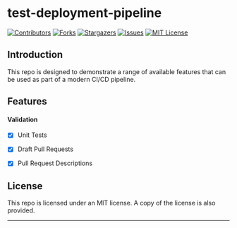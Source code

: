 # test-deployment-pipeline

[![Contributors][contributors-shield]][contributors-url]
[![Forks][forks-shield]][forks-url]
[![Stargazers][stars-shield]][stars-url]
[![Issues][issues-shield]][issues-url]
[![MIT License][license-shield]][license-url]

## Introduction

This repo is designed to demonstrate a range of available features that can be used as part of a modern CI/CD pipeline.

## Features

#### Validation

- [x] Unit Tests
- [x] Draft Pull Requests
- [x] Pull Request Descriptions


## License

This repo is licensed under an MIT license. A copy of the license is also provided.

---

[contributors-shield]: https://img.shields.io/github/contributors/jordandarlington-org/test-deployment-pipeline.svg?style=for-the-badge
[contributors-url]: https://github.com/jordandarlington-org
[forks-shield]: https://img.shields.io/github/forks/jordandarlington-org/test-deployment-pipeline.svg?style=for-the-badge
[forks-url]: https://github.com/jordandarlington-org/test-deployment-pipeline/network/members
[stars-shield]: https://img.shields.io/github/stars/jordandarlington-org/test-deployment-pipeline.svg?style=for-the-badge
[stars-url]: https://github.com/jordandarlington-org/test-deployment-pipeline/stargazers
[issues-shield]: https://img.shields.io/github/issues/jordandarlington-org/test-deployment-pipeline.svg?style=for-the-badge
[issues-url]: https://github.com/jordandarlington-org/test-deployment-pipeline/issues
[license-shield]: https://img.shields.io/github/license/jordandarlington-org/test-deployment-pipeline.svg?style=for-the-badge
[license-url]: https://github.com/jordandarlington-org/test-deployment-pipeline/blob/main/LICENSE